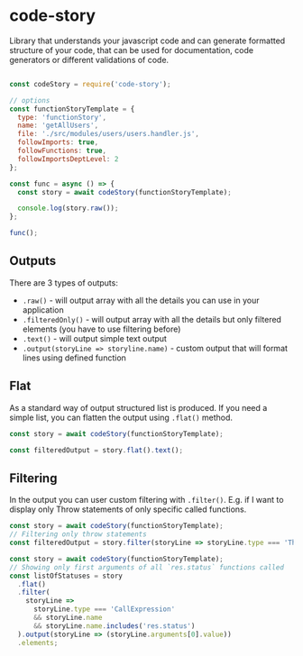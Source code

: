 # code-story

Library that understands your javascript code and can generate formatted structure of your code,
that can be used for documentation, code generators or different validations of code.

```javascript

const codeStory = require('code-story');

// options
const functionStoryTemplate = {
  type: 'functionStory',
  name: 'getAllUsers',
  file: './src/modules/users/users.handler.js',
  followImports: true,
  followFunctions: true,
  followImportsDeptLevel: 2
};

const func = async () => {
  const story = await codeStory(functionStoryTemplate);

  console.log(story.raw());
};

func();

```

## Outputs

There are 3 types of outputs:

* `.raw()` - will output array with all the details you can use in your application
* `.filteredOnly()` - will output array with all the details but only filtered elements (you have to use filtering before)
* `.text()` - will output simple text output
* `.output(storyLine => storyline.name)` - custom output that will format lines using defined function

## Flat

As a standard way of output structured list is produced. If you need a simple list, you can flatten the output using `.flat()` method.

```javascript
const story = await codeStory(functionStoryTemplate);

const filteredOutput = story.flat().text();
```

## Filtering

In the output you can user custom filtering with `.filter()`. E.g. if I want to display only Throw statements of only specific called functions.

```javascript
const story = await codeStory(functionStoryTemplate);
// Filtering only throw statements
const filteredOutput = story.filter(storyLine => storyLine.type === 'ThrowStatement').text();
```

```javascript
const story = await codeStory(functionStoryTemplate);
// Showing only first arguments of all `res.status` functions called
const listOfStatuses = story
  .flat()
  .filter(
    storyLine =>
      storyLine.type === 'CallExpression'
      && storyLine.name
      && storyLine.name.includes('res.status')
  ).output(storyLine => (storyLine.arguments[0].value))
  .elements;
```


